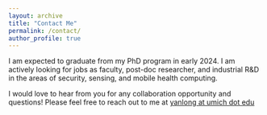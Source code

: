 ```yaml
---
layout: archive
title: "Contact Me"
permalink: /contact/
author_profile: true
---
```



I am expected to graduate from my PhD program in early 2024. I am actively looking for jobs as faculty, post-doc researcher, and industrial R&D in the areas of security, sensing, and mobile health computing. 

I would love to hear from you for any collaboration opportunity and questions! Please feel free to reach out to me at <a href = "mailto: yanlong@umich.edu">yanlong at umich dot edu</a>
